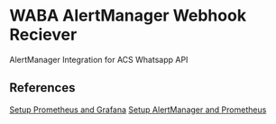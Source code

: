 # WABA AlertManager Webhook Reciever

AlertManager Integration for ACS Whatsapp API

## References
[Setup Prometheus and Grafana](https://www.linode.com/docs/guides/how-to-install-prometheus-and-grafana-on-ubuntu/)
[Setup AlertManager and Prometheus](https://devconnected.com/alertmanager-and-prometheus-complete-setup-on-linux/)
